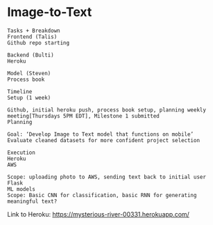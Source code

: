# Image-to-Text

    Tasks + Breakdown
    Frontend (Talis)
    Github repo starting

    Backend (Bulti)
    Heroku

    Model (Steven)
    Process book

    Timeline
    Setup (1 week)

    Github, initial heroku push, process book setup, planning weekly meeting[Thursdays 5PM EDT], Milestone 1 submitted
    Planning

    Goal: ‘Develop Image to Text model that functions on mobile’
    Evaluate cleaned datasets for more confident project selection

    Execution
    Heroku
    AWS

    Scope: uploading photo to AWS, sending text back to initial user
    Flask
    ML models
    Scope: Basic CNN for classification, basic RNN for generating meaningful text?


Link to Heroku: https://mysterious-river-00331.herokuapp.com/


